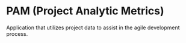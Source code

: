 # PAM  (Project Analytic Metrics)
Application that utilizes project data to assist in the agile development process.
